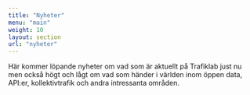 ```yaml
---
title: "Nyheter"
menu: "main"
weight: 10
layout: section
url: "nyheter"
---
```

Här kommer löpande nyheter om vad som är aktuellt på Trafiklab just nu men också högt och lågt om vad som händer i 
världen inom öppen data, API:er, kollektivtrafik och andra intressanta områden.
